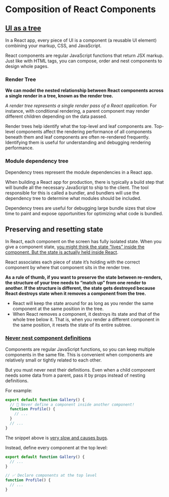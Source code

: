 # Composition of React Components

## [UI as a tree](https://react.dev/learn/understanding-your-ui-as-a-tree)

In a React app, every piece of UI is a component (a reusable UI element) combining your markup, CSS, and JavaScript.

React components are regular JavaScript functions that return JSX markup. Just like with HTML tags, you can compose, order and nest components to design whole pages.

### Render Tree

**We can model the nested relationship between React components across a single render in a tree, known as the render tree.**

_A render tree represents a single render pass of a React application._ For instance, with conditional rendering, a parent component may render different children depending on the data passed.

Render trees help identify what the top-level and leaf components are. Top-level components affect the rendering performance of all components beneath them and leaf components are often re-rendered frequently. Identifying them is useful for understanding and debugging rendering performance.

### Module dependency tree

Dependency trees represent the module dependencies in a React app.

When building a React app for production, there is typically a build step that will bundle all the necessary JavaScript to ship to the client. The tool responsible for this is called a bundler, and bundlers will use the dependency tree to determine what modules should be included.

Dependency trees are useful for debugging large bundle sizes that slow time to paint and expose opportunities for optimizing what code is bundled.

## Preserving and resetting state

In React, each component on the screen has fully isolated state. When you give a component state, [you might think the state “lives” inside the component. But the state is actually held inside React](https://react.dev/learn/preserving-and-resetting-state).

React associates each piece of state it’s holding with the correct component by where that component sits in the render tree.

**As a rule of thumb, if you want to preserve the state between re-renders, the structure of your tree needs to “match up” from one render to another. If the structure is different, the state gets destroyed because React destroys state when it removes a component from the tree.**

- React will keep the state around for as long as you render the same component at the same position in the tree.
- When React removes a component, it destroys its state and that of the whole tree below it. That is, when you render a different component in the same position, it resets the state of its entire subtree.

### [Never nest component definitions](https://react.dev/learn/your-first-component#nesting-and-organizing-components)

Components are regular JavaScript functions, so you can keep multiple components in the same file. This is convenient when components are relatively small or tightly related to each other.

But you must never nest their definitions. Even when a child component needs some data from a parent, pass it by props instead of nesting definitions.

For example:

```jsx
export default function Gallery() {
  // 🔴 Never define a component inside another component!
  function Profile() {
    // ...
  }
  // ...
}
```

The snippet above is [very slow and causes bugs](https://react.dev/learn/preserving-and-resetting-state#different-components-at-the-same-position-reset-state).

Instead, define every component at the top level:

```jsx
export default function Gallery() {
  // ...
}

// ✅ Declare components at the top level
function Profile() {
  // ...
}
```
